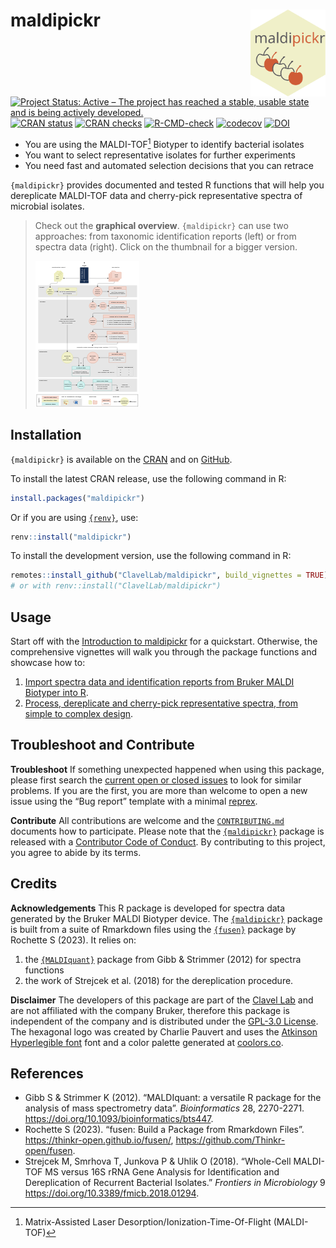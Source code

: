 

# maldipickr <a href="https://clavellab.github.io/maldipickr/"><img src="man/figures/logo.svg" align="right" height="139" alt="maldipickr website" /></a>

<!-- badges: start -->
[![Project Status: Active – The project has reached a stable, usable state and is being actively developed.](https://www.repostatus.org/badges/latest/active.svg)](https://www.repostatus.org/#active)
[![CRAN status](https://www.r-pkg.org/badges/version/maldipickr)](https://CRAN.R-project.org/package=maldipickr)
[![CRAN checks](https://badges.cranchecks.info/worst/maldipickr.svg)](https://cran.r-project.org/web/checks/check_results_maldipickr.html)
[![R-CMD-check](https://github.com/ClavelLab/maldipickr/actions/workflows/R-CMD-check.yaml/badge.svg)](https://github.com/ClavelLab/maldipickr/actions/workflows/R-CMD-check.yaml)
[![codecov](https://codecov.io/github/ClavelLab/maldipickr/branch/main/graph/badge.svg?token=JQABKDK2MB)](https://app.codecov.io/github/ClavelLab/maldipickr)
[![DOI](https://zenodo.org/badge/DOI/10.5281/zenodo.13759021.svg)](https://doi.org/10.5281/zenodo.13759021)
<!-- badges: end -->

- You are using the MALDI-TOF[^1] Biotyper to identify bacterial
  isolates
- You want to select representative isolates for further experiments
- You need fast and automated selection decisions that you can retrace

`{maldipickr}` provides documented and tested R functions that will help
you dereplicate MALDI-TOF data and cherry-pick representative spectra of
microbial isolates.

> Check out the **graphical overview**.
> `{maldipickr}` can use two approaches: 
> from taxonomic identification reports (left) or from spectra data (right).
> Click on the thumbnail for a bigger version.
>
> <a href="https://raw.githubusercontent.com/ClavelLab/maldipickr/main/man/figures/maldipickr-data-flow-portrait.png"><img src="man/figures/maldipickr-data-flow-portrait-thumb.png" alt="Thumbnail of maldipickr graphical overview" /></a>

## Installation

`{maldipickr}` is available on the
[CRAN](https://cran.r-project.org/package=maldipickr) and on
[GitHub](https://github.com/ClavelLab/maldipickr).

To install the latest CRAN release, use the following command in R:

``` r
install.packages("maldipickr")
```

Or if you are using [`{renv}`](https://cran.r-project.org/package=renv),
use:

``` r
renv::install("maldipickr")
```

To install the development version, use the following command in R:

``` r
remotes::install_github("ClavelLab/maldipickr", build_vignettes = TRUE)
# or with renv::install("ClavelLab/maldipickr") 
```

## Usage

Start off with the [Introduction to
maldipickr](https://clavellab.github.io/maldipickr/articles/maldipickr.html)
for a quickstart. Otherwise, the comprehensive vignettes will walk you
through the package functions and showcase how to:

1.  [Import spectra data and identification reports from Bruker MALDI
    Biotyper into
    R](https://clavellab.github.io/maldipickr/articles/import-data-from-bruker-maldi-biotyper.html).
2.  [Process, dereplicate and cherry-pick representative spectra, from
    simple to complex
    design](https://clavellab.github.io/maldipickr/articles/dereplicate-bruker-maldi-biotyper-spectra.html).

## Troubleshoot and Contribute

**Troubleshoot** If something unexpected happened when using this
package, please first search the [current open or closed
issues](https://github.com/ClavelLab/maldipickr/issues?q=is%3Aissue++)
to look for similar problems. If you are the first, you are more than
welcome to open a new issue using the “Bug report” template with a
minimal [reprex](https://www.tidyverse.org/help/#reprex).

**Contribute** All contributions are welcome and the
[`CONTRIBUTING.md`](https://clavellab.github.io/maldipickr/CONTRIBUTING.html)
documents how to participate. Please note that the
[`{maldipickr}`](https://github.com/ClavelLab/maldipickr) package is
released with a [Contributor Code of
Conduct](https://clavellab.github.io/maldipickr/CODE_OF_CONDUCT.html).
By contributing to this project, you agree to abide by its terms.

## Credits

**Acknowledgements** This R package is developed for spectra data
generated by the Bruker MALDI Biotyper device. The
[`{maldipickr}`](https://github.com/ClavelLab/maldipickr) package is
built from a suite of Rmarkdown files using the
[`{fusen}`](https://thinkr-open.github.io/fusen/) package by Rochette S
(2023). It relies on:

1.  the [`{MALDIquant}`](https://cran.r-project.org/package=MALDIquant)
    package from Gibb & Strimmer (2012) for spectra functions
2.  the work of Strejcek et al. (2018) for the dereplication procedure.

**Disclaimer** The developers of this package are part of the [Clavel
Lab](https://www.ukaachen.de/kliniken-institute/institut-fuer-medizinische-mikrobiologie/forschung/ag-clavel/)
and are not affiliated with the company Bruker, therefore this package
is independent of the company and is distributed under the [GPL-3.0
License](https://clavellab.github.io/maldipickr/LICENSE.html). The
hexagonal logo was created by Charlie Pauvert and uses the [Atkinson
Hyperlegible
font](https://fonts.google.com/specimen/Atkinson+Hyperlegible/about)
font and a color palette generated at
[coolors.co](https://coolors.co/cf5c36-f0f0c9-555358).

## References

- Gibb S & Strimmer K (2012). “MALDIquant: a versatile R package for the
  analysis of mass spectrometry data”. *Bioinformatics* 28, 2270-2271.
  <https://doi.org/10.1093/bioinformatics/bts447>.
- Rochette S (2023). “fusen: Build a Package from Rmarkdown Files”.
  <https://thinkr-open.github.io/fusen/>,
  <https://github.com/Thinkr-open/fusen>.
- Strejcek M, Smrhova T, Junkova P & Uhlik O (2018). “Whole-Cell
  MALDI-TOF MS versus 16S rRNA Gene Analysis for Identification and
  Dereplication of Recurrent Bacterial Isolates.” *Frontiers in
  Microbiology* 9 <https://doi.org/10.3389/fmicb.2018.01294>.

[^1]: Matrix-Assisted Laser Desorption/Ionization-Time-Of-Flight
    (MALDI-TOF)
